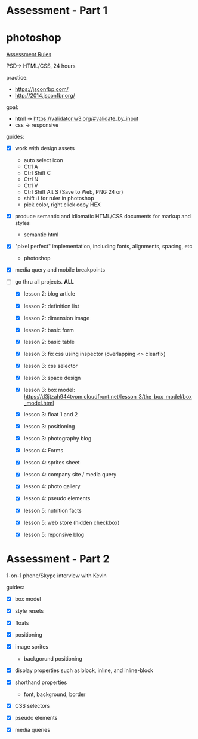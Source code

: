 
# Assessment - Part 1

photoshop
=======================
[Assessment Rules](https://launchschool.com/gists/99b650e4)

PSD-> HTML/CSS, 24 hours

practice:
- https://jsconfbp.com/
- http://2014.jsconfbr.org/

goal:
- html -> https://validator.w3.org/#validate_by_input
- css -> responsive

guides:
- [x] work with design assets
  + auto select icon
  + Ctrl A
  + Ctrl Shift C
  + Ctrl N 
  + Ctrl V
  + Ctrl Shift Alt S (Save to Web, PNG 24 or)
  + shift+i for ruler in photoshop 
  + pick color, right click copy HEX

- [x] produce semantic and idiomatic HTML/CSS documents for markup and styles
  + semantic html

- [x] "pixel perfect" implementation, including fonts, alignments, spacing, etc
  + photoshop

- [x] media query and mobile breakpoints

- [ ] go thru all projects. **ALL**
  + [x] lesson 2: blog article
  + [x] lesson 2: definition list
  + [x] lesson 2: dimension image
  + [x] lesson 2: basic form
  + [x] lesson 2: basic table

  + [x] lesson 3: fix css using inspector (overlapping <> clearfix)
  + [x] lesson 3: css selector
  + [x] lesson 3: space design
  + [x] lesson 3: box model: https://d3jtzah944tvom.cloudfront.net/lesson_3/the_box_model/box_model.html
  + [x] lesson 3: float 1 and 2
  + [x] lesson 3: positioning
  + [x] lesson 3: photography blog
  
  + [x] lesson 4: Forms
  + [x] lesson 4: sprites sheet
  + [x] lesson 4: company site / media query
  + [x] lesson 4: photo gallery
  + [x] lesson 4: pseudo elements
  
  + [x] lesson 5: nutrition facts
  + [x] lesson 5: web store (hidden checkbox)
  + [x] lesson 5: reponsive blog

# Assessment - Part 2
1-on-1 phone/Skype interview with Kevin

guides:

- [x] box model

- [x] style resets

- [x] floats

- [x] positioning

- [x] image sprites
  + backgorund positioning

- [x] display properties such as block, inline, and inline-block

- [x] shorthand properties
  + font, background, border

- [x] CSS selectors

- [x] pseudo elements

- [x] media queries


